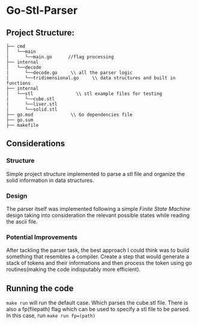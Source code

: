 # Go-Stl-Parser

## Project Structure:

```
├── cmd
│   └──main  
|      └──main.go      //flag processing
├── internal
│   └──decode
|      └──decode.go     \\ all the parser logic
|      └──tridimensional.go     \\ data structures and built in functions
├── internal
│   └──stl                \\ stl example files for testing
|      └──cube.stl
|      └──liver.stl
|      └──solid.stl
├── go.mod              \\ Go dependencies file
├── go.sum
├── makefile            
```

## Considerations

### Structure
Simple project structure implemented to parse a stl file and organize the solid information in data structures.

### Design
The parser itself was implemented following a simple _Finite State Machine_ design taking into consideration the relevant possible states while reading the ascii file.

### Potential Improvements
After tackling the parser task, the best approach I could think was to build something that resembles a compiler. Create a step that would generate a stack of tokens and their informations and then process the token using go routines(making the code indisputably more efficient). 

## Running the code
`make run` will run the default case. Which parses the cube.stl file. There is also a fp(filepath) flag which can be used to specify a stl file to be parsed.
In this case, run `make run fp=(path)`
